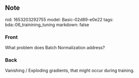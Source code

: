 ## Note
nid: 1653203292755
model: Basic-02d89-e0e22
tags: bda::06_trainining_tuning
markdown: false

### Front
What problem does Batch Normalization address?

### Back
Vanishing / Exploding gradients, that might occur during training.
